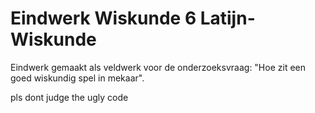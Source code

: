 # Eindwerk Wiskunde 6 Latijn-Wiskunde
Eindwerk gemaakt als veldwerk voor de onderzoeksvraag: "Hoe zit een goed wiskundig spel in mekaar". 

pls dont judge the ugly code
